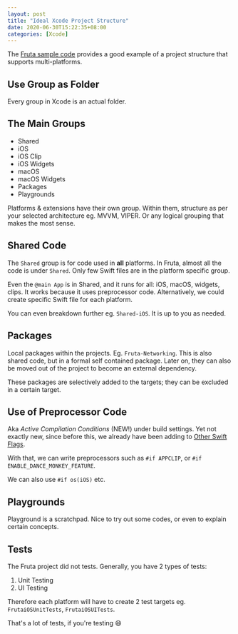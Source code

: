 ```yaml
---
layout: post
title: "Ideal Xcode Project Structure"
date: 2020-06-30T15:22:35+08:00
categories: [Xcode]
---
```


The [Fruta sample code](https://developer.apple.com/documentation/swiftui/fruta_building_a_feature-rich_app_with_swiftui) provides a good example of a project structure that supports multi-platforms.

## Use Group as Folder

Every group in Xcode is an actual folder.

## The Main Groups

- Shared
- iOS
- iOS Clip
- iOS Widgets
- macOS
- macOS Widgets
- Packages
- Playgrounds

Platforms & extensions have their own group. Within them, structure as per your selected architecture eg. MVVM, VIPER. Or any logical grouping that makes the most sense.

## Shared Code

The `Shared` group is for code used in **all** platforms. In Fruta, almost all the code is under `Shared`. Only few Swift files are in the platform specific group.

Even the `@main App` is in Shared, and it runs for all: iOS, macOS, widgets, clips. It works because it uses preprocessor code. Alternatively, we could create specific Swift file for each platform.

You can even breakdown further eg. `Shared-iOS`. It is up to you as needed.

## Packages

Local packages within the projects. Eg. `Fruta-Networking`. This is also shared code, but in a formal self contained package. Later on, they can also be moved out of the project to become an external dependency.

These packages are selectively added to the targets; they can be excluded in a certain target.

## Use of Preprocessor Code

Aka _Active Compilation Conditions_ (NEW!) under build settings. Yet not exactly new, since before this, we already have been adding to [Other Swift Flags](/2019/02/26/preprocessor-codes-for-swift/).

With that, we can write preprocessors such as `#if APPCLIP`, or `#if ENABLE_DANCE_MONKEY_FEATURE`.

We can also use `#if os(iOS)` etc.

## Playgrounds

Playground is a scratchpad. Nice to try out some codes, or even to explain certain concepts.

## Tests

The Fruta project did not tests. Generally, you have 2 types of tests:

1. Unit Testing
2. UI Testing

Therefore each platform will have to create 2 test targets eg. `FrutaiOSUnitTests`, `FrutaiOSUITests`.

That's a lot of tests, if you're testing 😄
